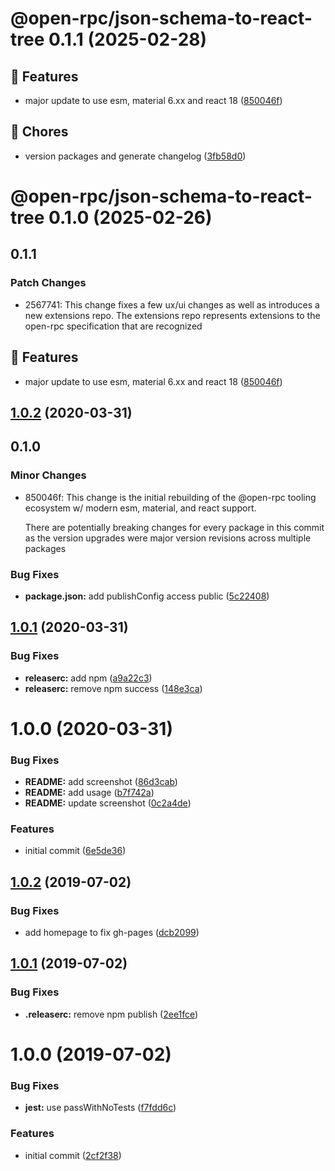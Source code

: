 # @open-rpc/json-schema-to-react-tree 0.1.1 (2025-02-28)

## 🚀 Features

* major update to use esm, material 6.xx and react 18 ([850046f](https://github.com/open-rpc/tools/commit/850046fa4b226f1fca3d02d83620618102e9a992))

## 🧹 Chores

* version packages and generate changelog ([3fb58d0](https://github.com/open-rpc/tools/commit/3fb58d00d4676b4de0cf60c8aefffeb2a77ae883))

# @open-rpc/json-schema-to-react-tree 0.1.0 (2025-02-26)

## 0.1.1

### Patch Changes

- 2567741: This change fixes a few ux/ui changes as well as introduces a new extensions repo.
  The extensions repo represents extensions to the open-rpc specification that are
  recognized

## 🚀 Features

- major update to use esm, material 6.xx and react 18 ([850046f](https://github.com/open-rpc/tools/commit/850046fa4b226f1fca3d02d83620618102e9a992))

## [1.0.2](https://github.com/xops/json-schema-to-react-tree/compare/1.0.1...1.0.2) (2020-03-31)

## 0.1.0

### Minor Changes

- 850046f: This change is the initial rebuilding of the @open-rpc tooling ecosystem w/ modern esm, material, and react support.

  There are potentially breaking changes for every package in this commit as
  the version upgrades were major version revisions across multiple packages

### Bug Fixes

- **package.json:** add publishConfig access public ([5c22408](https://github.com/xops/json-schema-to-react-tree/commit/5c224085669ce934f25760dc9c52617c9ec6b46e))

## [1.0.1](https://github.com/xops/json-schema-to-react-tree/compare/1.0.0...1.0.1) (2020-03-31)

### Bug Fixes

- **releaserc:** add npm ([a9a22c3](https://github.com/xops/json-schema-to-react-tree/commit/a9a22c3e56c2b9e23a5c3a7c3bc2dfc2036bddc4))
- **releaserc:** remove npm success ([148e3ca](https://github.com/xops/json-schema-to-react-tree/commit/148e3ca227016515417c64d246a2eca3fffb5b12))

# 1.0.0 (2020-03-31)

### Bug Fixes

- **README:** add screenshot ([86d3cab](https://github.com/xops/json-schema-to-react-tree/commit/86d3cabc4753394146a482141f253d44aae65934))
- **README:** add usage ([b7f742a](https://github.com/xops/json-schema-to-react-tree/commit/b7f742ae40e286488e6f2a0fad6681cea99d17a2))
- **README:** update screenshot ([0c2a4de](https://github.com/xops/json-schema-to-react-tree/commit/0c2a4debf08afc08e2a674f714b805cf343cf247))

### Features

- initial commit ([6e5de36](https://github.com/xops/json-schema-to-react-tree/commit/6e5de362028ed5b4b7007dae937d87ec8c016955))

## [1.0.2](https://github.com/etclabscore/pristine-typescript-react/compare/1.0.1...1.0.2) (2019-07-02)

### Bug Fixes

- add homepage to fix gh-pages ([dcb2099](https://github.com/etclabscore/pristine-typescript-react/commit/dcb2099))

## [1.0.1](https://github.com/etclabscore/pristine-typescript-react/compare/1.0.0...1.0.1) (2019-07-02)

### Bug Fixes

- **.releaserc:** remove npm publish ([2ee1fce](https://github.com/etclabscore/pristine-typescript-react/commit/2ee1fce))

# 1.0.0 (2019-07-02)

### Bug Fixes

- **jest:** use passWithNoTests ([f7fdd6c](https://github.com/etclabscore/pristine-typescript-react/commit/f7fdd6c))

### Features

- initial commit ([2cf2f38](https://github.com/etclabscore/pristine-typescript-react/commit/2cf2f38))
